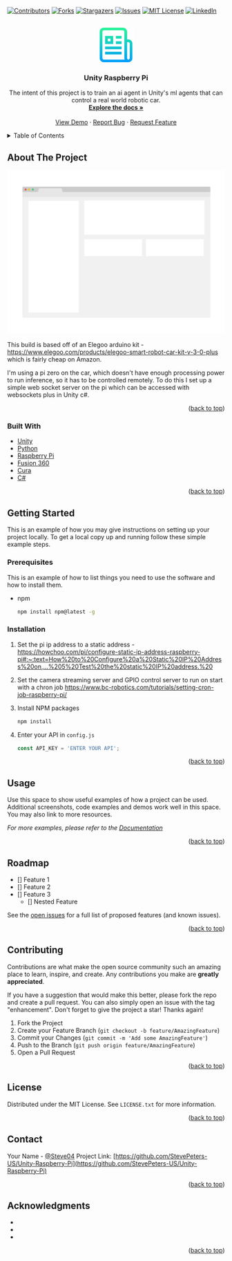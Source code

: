  <div id="top"></div>
<!--
*** Thanks for checking out the Best-README-Template. If you have a suggestion
*** that would make this better, please fork the repo and create a pull request
*** or simply open an issue with the tag "enhancement".
*** Don't forget to give the project a star!
*** Thanks again! Now go create something AMAZING! :D
-->



<!-- PROJECT SHIELDS -->
<!--
*** I'm using markdown "reference style" links for readability.
*** Reference links are enclosed in brackets [ ] instead of parentheses ( ).
*** See the bottom of this document for the declaration of the reference variables
*** for contributors-url, forks-url, etc. This is an optional, concise syntax you may use.
*** https://www.markdownguide.org/basic-syntax/#reference-style-links
-->
[![Contributors][contributors-shield]][contributors-url]
[![Forks][forks-shield]][forks-url]
[![Stargazers][stars-shield]][stars-url]
[![Issues][issues-shield]][issues-url]
[![MIT License][license-shield]][license-url]
[![LinkedIn][linkedin-shield]][linkedin-url]



<!-- PROJECT LOGO -->
<br />
<div align="center">
  <a href="https://github.com/StevePeters-US/Unity-Raspberry-Pi">
    <img src="images/logo.png" alt="Logo" width="80" height="80">
  </a>

<h3 align="center">Unity Raspberry Pi</h3>

  <p align="center">
    The intent of this project is to train an ai agent in Unity's ml agents that can control a real world robotic car.
    <br />
    <a href="https://github.com/StevePeters-US/Unity-Raspberry-Pi"><strong>Explore the docs »</strong></a>
    <br />
    <br />
    <a href="https://github.com/StevePeters-US/Unity-Raspberry-Pi">View Demo</a>
    ·
    <a href="https://github.com/StevePeters-US/Unity-Raspberry-Pi/issues">Report Bug</a>
    ·
    <a href="https://github.com/StevePeters-US/Unity-Raspberry-Pi/issues">Request Feature</a>
  </p>
</div>



<!-- TABLE OF CONTENTS -->
<details>
  <summary>Table of Contents</summary>
  <ol>
    <li>
      <a href="#about-the-project">About The Project</a>
      <ul>
        <li><a href="#built-with">Built With</a></li>
      </ul>
    </li>
    <li>
      <a href="#getting-started">Getting Started</a>
      <ul>
        <li><a href="#prerequisites">Prerequisites</a></li>
        <li><a href="#installation">Installation</a></li>
      </ul>
    </li>
    <li><a href="#usage">Usage</a></li>
    <li><a href="#roadmap">Roadmap</a></li>
    <li><a href="#contributing">Contributing</a></li>
    <li><a href="#license">License</a></li>
    <li><a href="#contact">Contact</a></li>
    <li><a href="#acknowledgments">Acknowledgments</a></li>
  </ol>
</details>



<!-- ABOUT THE PROJECT -->
## About The Project

[![Product Name Screen Shot][product-screenshot]](https://example.com)



This build is based off of an Elegoo arduino kit - https://www.elegoo.com/products/elegoo-smart-robot-car-kit-v-3-0-plus
which is fairly cheap on Amazon.

I'm using a pi zero on the car, which doesn't have enough processing power to run inference, so it has to be controlled remotely. To do this 
I set up a simple web socket server on the pi which can be accessed with websockets plus in Unity c#.


<p align="right">(<a href="#top">back to top</a>)</p>



### Built With

* [Unity](https://unity.com/)
* [Python](https://www.python.org/)
* [Raspberry Pi](https://www.raspberrypi.org/)
* [Fusion 360](https://www.autodesk.com/products/fusion-360/overview)
* [Cura](https://ultimaker.com/software/ultimaker-cura)
* [C#](https://docs.microsoft.com/en-us/dotnet/csharp/)

<p align="right">(<a href="#top">back to top</a>)</p>



<!-- GETTING STARTED -->
## Getting Started

This is an example of how you may give instructions on setting up your project locally.
To get a local copy up and running follow these simple example steps.

### Prerequisites

This is an example of how to list things you need to use the software and how to install them.
* npm
  ```sh
  npm install npm@latest -g
  ```

### Installation

1. Set the pi ip address to a static address - 
 https://howchoo.com/pi/configure-static-ip-address-raspberry-pi#:~:text=How%20to%20Configure%20a%20Static%20IP%20Address%20on,...%205%20Test%20the%20static%20IP%20address.%20

2.  Set the camera streaming server and GPIO control server to run on start with a chron job
    https://www.bc-robotics.com/tutorials/setting-cron-job-raspberry-pi/

3. Install NPM packages
   ```sh
   npm install
   ```
4. Enter your API in `config.js`
   ```js
   const API_KEY = 'ENTER YOUR API';
   ```

<p align="right">(<a href="#top">back to top</a>)</p>



<!-- USAGE EXAMPLES -->
## Usage

Use this space to show useful examples of how a project can be used. Additional screenshots, code examples and demos work well in this space. You may also link to more resources.

_For more examples, please refer to the [Documentation](https://example.com)_

<p align="right">(<a href="#top">back to top</a>)</p>



<!-- ROADMAP -->
## Roadmap

- [] Feature 1
- [] Feature 2
- [] Feature 3
    - [] Nested Feature

See the [open issues](https://github.com/StevePeters-US/Unity-Raspberry-Pi/issues) for a full list of proposed features (and known issues).

<p align="right">(<a href="#top">back to top</a>)</p>



<!-- CONTRIBUTING -->
## Contributing

Contributions are what make the open source community such an amazing place to learn, inspire, and create. Any contributions you make are **greatly appreciated**.

If you have a suggestion that would make this better, please fork the repo and create a pull request. You can also simply open an issue with the tag "enhancement".
Don't forget to give the project a star! Thanks again!

1. Fork the Project
2. Create your Feature Branch (`git checkout -b feature/AmazingFeature`)
3. Commit your Changes (`git commit -m 'Add some AmazingFeature'`)
4. Push to the Branch (`git push origin feature/AmazingFeature`)
5. Open a Pull Request

<p align="right">(<a href="#top">back to top</a>)</p>



<!-- LICENSE -->
## License

Distributed under the MIT License. See `LICENSE.txt` for more information.

<p align="right">(<a href="#top">back to top</a>)</p>



<!-- CONTACT -->
## Contact

Your Name - [@Steve04](https://twitter.com/@Steve04)
Project Link: [https://github.com/StevePeters-US/Unity-Raspberry-Pi](https://github.com/StevePeters-US/Unity-Raspberry-Pi)

<p align="right">(<a href="#top">back to top</a>)</p>



<!-- ACKNOWLEDGMENTS -->
## Acknowledgments

* []()
* []()
* []()

<p align="right">(<a href="#top">back to top</a>)</p>



<!-- MARKDOWN LINKS & IMAGES -->
<!-- https://www.markdownguide.org/basic-syntax/#reference-style-links -->
[contributors-shield]: https://img.shields.io/github/contributors/StevePeters-US/Unity-Raspberry-Pi.svg?style=for-the-badge
[contributors-url]: https://github.com/StevePeters-US/Unity-Raspberry-Pi/graphs/contributors
[forks-shield]: https://img.shields.io/github/forks/StevePeters-US/Unity-Raspberry-Pi.svg?style=for-the-badge
[forks-url]: https://github.com/StevePeters-US/Unity-Raspberry-Pi/network/members
[stars-shield]: https://img.shields.io/github/stars/StevePeters-US/Unity-Raspberry-Pi.svg?style=for-the-badge
[stars-url]: https://github.com/StevePeters-US/Unity-Raspberry-Pi/stargazers
[issues-shield]: https://img.shields.io/github/issues/StevePeters-US/Unity-Raspberry-Pi.svg?style=for-the-badge
[issues-url]: https://github.com/StevePeters-US/Unity-Raspberry-Pi/issues
[license-shield]: https://img.shields.io/github/license/StevePeters-US/Unity-Raspberry-Pi.svg?style=for-the-badge
[license-url]: https://github.com/StevePeters-US/Unity-Raspberry-Pi/blob/master/LICENSE.txt
[linkedin-shield]: https://img.shields.io/badge/-LinkedIn-black.svg?style=for-the-badge&logo=linkedin&colorB=555
[linkedin-url]: https://linkedin.com/in/stevempeters
[product-screenshot]: images/screenshot.png

 
